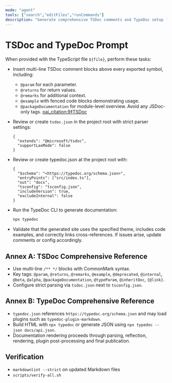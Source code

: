 ```yaml
---
mode: "agent"
tools: ["search","editFiles","runCommands"]
description: "Generate comprehensive TSDoc comments and TypeDoc setup for a TypeScript module"
---
```


# TSDoc and TypeDoc Prompt

When provided with the TypeScript file `${file}`, perform these tasks:

- Insert multi-line TSDoc comment blocks above every exported symbol, including:
  - `@param` for each parameter.
  - `@returns` for return values.
  - `@remarks` for additional context.
  - `@example` with fenced code blocks demonstrating usage.
  - `@packageDocumentation` for module-level overview.
  Avoid any JSDoc-only tags.  [oai_citation:9‡TSDoc](https://tsdoc.org/?utm_source=chatgpt.com)

- Review or create `tsdoc.json` in the project root with strict parser settings:

  ```jsonc
  {
    "extends": "@microsoft/tsdoc",
    "supportLaxMode": false
  }
  ```

- Review or create typedoc.json at the project root with:

  ```jsonc
  {
    "$schema": "<https://typedoc.org/schema.json>",
    "entryPoints": ["src/index.ts"],
    "out": "docs",
    "tsconfig": "tsconfig.json",
    "includeVersion": true,
    "excludeInternal": false
  }
  ```

- Run the TypeDoc CLI to generate documentation:

  ```bash
  npx typedoc
  ```

- Validate that the generated site uses the specified theme, includes code examples, and correctly links cross-references. If issues arise, update comments or config accordingly.

## Annex A: TSDoc Comprehensive Reference

- Use multi-line `/** */` blocks with CommonMark syntax.
- Key tags: `@param`, `@returns`, `@remarks`, `@example`, `@deprecated`,
  `@internal`, `@beta`, `@alpha`, `@packageDocumentation`, `@typeParam`,
  `@inheritDoc`, `{@link}`.
- Configure strict parsing via `tsdoc.json` next to `tsconfig.json`.

## Annex B: TypeDoc Comprehensive Reference

- `typedoc.json` references `https://typedoc.org/schema.json` and may load
  plugins such as `typedoc-plugin-markdown`.
- Build HTML with `npx typedoc` or generate JSON using
  `npx typedoc --json docs/api.json`.
- Documentation rendering proceeds through parsing, reflection, rendering,
  plugin post-processing and final publication.

## Verification

- `markdownlint --strict` on updated Markdown files
- `scripts/verify-all.sh`
